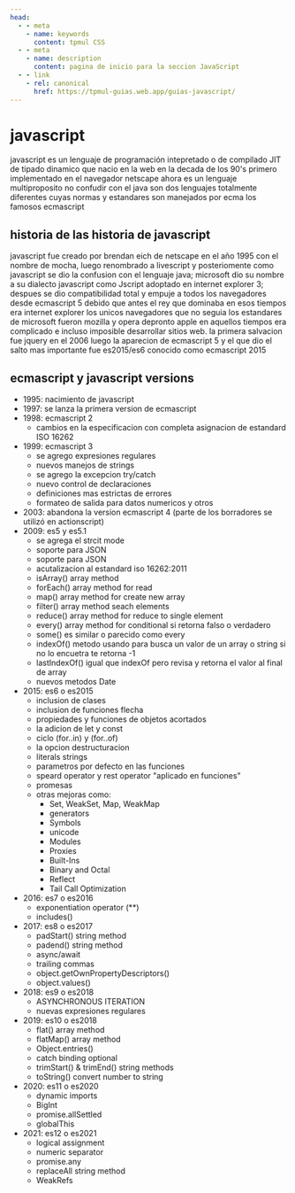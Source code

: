 ```yaml
---
head:
  - - meta
    - name: keywords
      content: tpmul CSS
  - - meta
    - name: description
      content: pagina de inicio para la seccion JavaScript
  - - link
    - rel: canonical
      href: https://tpmul-guias.web.app/guias-javascript/
---
```


# javascript

javascript es un lenguaje de programación intepretado o de compilado JIT de tipado dinamico que nacio en la web en la decada de los 90's primero implementado en el navegador netscape ahora es un lenguaje multiproposito no confudir con el java son dos lenguajes totalmente diferentes cuyas normas y estandares son manejados por ecma los famosos ecmascript

## historia de las historia de javascript

javascript fue creado por brendan eich de netscape en el año 1995 con el nombre de mocha, luego renombrado a livescript y posteriomente como javascript se dio la confusion con el lenguaje java; microsoft dio su nombre a su dialecto javascript como Jscript adoptado en internet explorer 3; despues se dio compatibilidad total y empuje a todos los navegadores desde ecmascript 5 debido que antes el rey que dominaba en esos tiempos era internet explorer los unicos navegadores que no seguia los estandares de microsoft fueron mozilla y opera depronto apple en aquellos tiempos era complicado e incluso imposible desarrollar sitios web. la primera salvacion fue jquery en el 2006 luego la aparecion de ecmascript 5 y el que dio el salto mas importante fue es2015/es6 conocido como ecmascript 2015

## ecmascript y javascript versions

- 1995: nacimiento de javascript
- 1997: se lanza la primera version de ecmascript
- 1998: ecmascript 2
  - cambios en la especificacion con completa asignacion de estandard ISO 16262
- 1999: ecmascript 3
  - se agrego expresiones regulares
  - nuevos manejos de strings
  - se agrego la excepcion try/catch
  - nuevo control de declaraciones
  - definiciones mas estrictas de errores
  - formateo de salida para datos numericos y otros
- 2003: abandona la version ecmascript 4 (parte de los borradores se utilizó en actionscript)
- 2009: es5 y es5.1
  - se agrega el strcit mode
  - soporte para JSON
  - soporte para JSON
  - acutalizacion al estandard iso 16262:2011
  - isArray() array method
  - forEach() array method for read
  - map() array method for create new array
  - filter() array method seach elements
  - reduce() array method for reduce to single element
  - every() array method for conditional si retorna falso o verdadero
  - some() es similar o parecido como every
  - indexOf() metodo usando para busca un valor de un array o string si no lo encuetra te retorna -1
  - lastIndexOf() igual que indexOf pero revisa y retorna el valor al final de array
  - nuevos metodos Date
- 2015: es6 o es2015
  - inclusion de clases
  - inclusion de funciones flecha
  - propiedades y funciones de objetos acortados
  - la adicion de let y const
  - ciclo (for..in) y (for..of)
  - la opcion destructuracion
  - literals strings
  - parametros por defecto en las funciones
  - speard operator y rest operator "aplicado en funciones"
  - promesas
  - otras mejoras como:
    - Set, WeakSet, Map, WeakMap
    - generators
    - Symbols
    - unicode
    - Modules
    - Proxies
    - Built-Ins
    - Binary and Octal
    - Reflect
    - Tail Call Optimization
- 2016: es7 o es2016
  - exponentiation operator (**)
  - includes()
- 2017: es8 o es2017
  - padStart() string method
  - padend() string method
  - async/await
  - trailing commas
  - object.getOwnPropertyDescriptors()
  - object.values()
- 2018: es9 o es2018
  - ASYNCHRONOUS ITERATION
  - nuevas expresiones regulares
- 2019: es10 o es2018
  - flat() array method
  - flatMap() array method
  - Object.entries()
  - catch binding optional
  - trimStart() & trimEnd() string methods
  - toString() convert number to string
- 2020: es11 o es2020
  - dynamic imports
  - BigInt
  - promise.allSettled
  - globalThis
- 2021: es12 o es2021
  - logical assignment
  - numeric separator
  - promise.any
  - replaceAll string method
  - WeakRefs